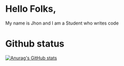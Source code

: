 # Hello Folks,
My name is Jhon and I am a Student who writes code


# Github status
[![Anurag's GitHub stats](https://github-readme-stats.vercel.app/api?username=preserneovim&show_icons=trueshow_icons=true&theme=gruvbox)](https://github.com/anuraghazra/github-readme-stats)
